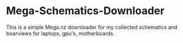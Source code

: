 # Mega-Schematics-Downloader
This is a simple Mega.nz downloader for my collected schematics and boarviews for laptops, gpu's, motherboards.
